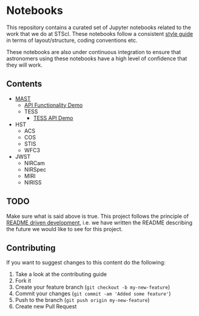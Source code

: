 # Notebooks

This repository contains a curated set of Jupyter notebooks related to the work that we do at STScI. These notebooks follow a consistent [style guide]( https://github.com/spacetelescope/style-guides/issues/2) in terms of layout/structure, coding conventions etc.

These notebooks are also under continuous integration to ensure that astronomers using these notebooks have a high level of confidence that they will work.

## Contents

- [MAST](https://archive.stsci.edu/)
  - [API Functionality Demo](https://github.com/spacetelescope/notebooks/blob/master/MAST/AstroqueryFunctionalityDemo.ipynb)
  - TESS
    - [TESS API Demo]()
- HST
  - ACS
  - COS
  - STIS
  - WFC3
- JWST
  - NIRCam
  - NIRSpec
  - MIRI
  - NIRISS

## TODO

Make sure what is said above is true. This project follows the principle of [README driven development](http://tom.preston-werner.com/2010/08/23/readme-driven-development.html), i.e. we have written the README describing the future we would like to see for this project.


## Contributing

If you want to suggest changes to this content do the following:

1. Take a look at the contributing guide
2. Fork it
3. Create your feature branch (`git checkout -b my-new-feature`)
4. Commit your changes (`git commit -am 'Added some feature'`)
5. Push to the branch (`git push origin my-new-feature`)
6. Create new Pull Request
